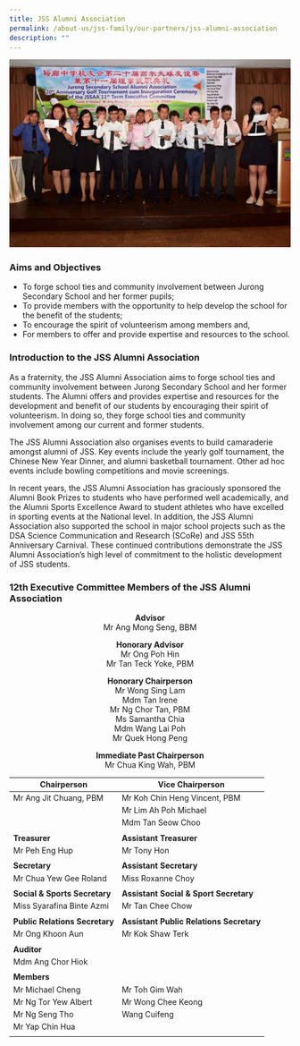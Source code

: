 ```yaml
---
title: JSS Alumni Association
permalink: /about-us/jss-family/our-partners/jss-alumni-association
description: ""
---
```

![](/images/JSS%20Alumni%202019.jpg)

### Aims and Objectives

* To forge school ties and community involvement between Jurong Secondary School and her former pupils;
* To provide members with the opportunity to help develop the school for the benefit of the students;
* To encourage the spirit of volunteerism among members and,
* For members to offer and provide expertise and resources to the school.

### Introduction to the JSS Alumni Association

As a fraternity, the JSS Alumni Association aims to forge school ties and community involvement between Jurong Secondary School and her former students. The Alumni offers and provides expertise and resources for the development and benefit of our students by encouraging their spirit of volunteerism. In doing so, they forge school ties and community involvement among our current and former students. 
  
The JSS Alumni Association also organises events to build camaraderie amongst alumni of JSS. Key events include the yearly golf tournament, the Chinese New Year Dinner, and alumni basketball tournament. Other ad hoc events include bowling competitions and movie screenings. 

In recent years, the JSS Alumni Association has graciously sponsored the Alumni Book Prizes to students who have performed well academically, and the Alumni Sports Excellence Award to student athletes who have excelled in sporting events at the National level. In addition, the JSS Alumni Association also supported the school in major school projects such as the DSA Science Communication and Research (SCoRe) and JSS 55th Anniversary Carnival. These continued contributions demonstrate the JSS Alumni Association’s high level of commitment to the holistic development of JSS students. 

### 12th Executive Committee Members of the JSS Alumni Association

<center> 
<strong> Advisor </strong> <br>
Mr Ang Mong Seng, BBM

<strong> Honorary Advisor  </strong> <br>
Mr Ong Poh Hin <br>
Mr Tan Teck Yoke, PBM

<strong> Honorary Chairperson  </strong> <br>
Mr Wong Sing Lam <br>
Mdm Tan Irene <br>
Mr Ng Chor Tan, PBM <br>
Ms Samantha Chia <br>
Mdm Wang Lai Poh <br>
Mr Quek Hong Peng

<strong> Immediate Past Chairperson </strong> <br>
Mr Chua King Wah, PBM
	
| **Chairperson** | **Vice Chairperson** |
|---|---|
| Mr Ang Jit Chuang, PBM | Mr Koh Chin Heng Vincent, PBM |
|  | Mr Lim Ah Poh Michael |
|  | Mdm Tan Seow Choo |
| | |
| **Treasurer** | **Assistant Treasurer** |
| Mr Peh Eng Hup | Mr Tony Hon |
| | |
| **Secretary** | **Assistant Secretary** |
| Mr Chua Yew Gee Roland | Miss Roxanne Choy |
| | |
| **Social & Sports Secretary** | **Assistant Social & Sport Secretary** |
| Miss Syarafina Binte Azmi | Mr Tan Chee Chow |
| | | 
| **Public Relations Secretary** | **Assistant Public Relations Secretary** |
| Mr Ong Khoon Aun | Mr Kok Shaw Terk |
| | |
| **Auditor** |   |
|  Mdm Ang Chor Hiok |   |
| | |
| **Members** |  |
| Mr Michael Cheng | Mr Toh Gim Wah |
| Mr Ng Tor Yew Albert | Mr Wong Chee Keong |
| Mr Ng Seng Tho | Wang Cuifeng |
|  Mr Yap Chin Hua |   |
| | | 